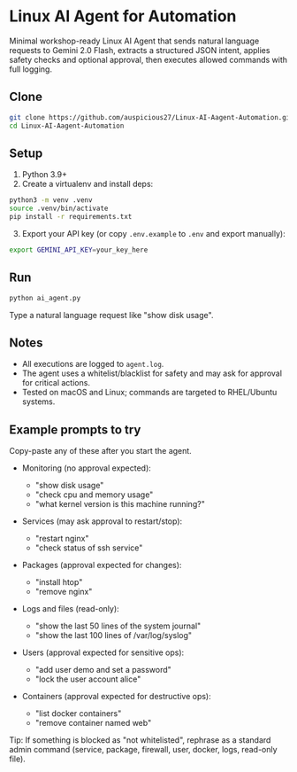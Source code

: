 # Linux AI Agent for Automation

Minimal workshop-ready Linux AI Agent that sends natural language requests to Gemini 2.0 Flash, extracts a structured JSON intent, applies safety checks and optional approval, then executes allowed commands with full logging.

## Clone

```bash
git clone https://github.com/auspicious27/Linux-AI-Aagent-Automation.git
cd Linux-AI-Aagent-Automation
```

## Setup

1) Python 3.9+
2) Create a virtualenv and install deps:

```bash
python3 -m venv .venv
source .venv/bin/activate
pip install -r requirements.txt
```

3) Export your API key (or copy `.env.example` to `.env` and export manually):

```bash
export GEMINI_API_KEY=your_key_here
```

## Run

```bash
python ai_agent.py
```

Type a natural language request like "show disk usage".

## Notes

- All executions are logged to `agent.log`.
- The agent uses a whitelist/blacklist for safety and may ask for approval for critical actions.
- Tested on macOS and Linux; commands are targeted to RHEL/Ubuntu systems.

## Example prompts to try

Copy-paste any of these after you start the agent.

- Monitoring (no approval expected):
  - "show disk usage"
  - "check cpu and memory usage"
  - "what kernel version is this machine running?"

- Services (may ask approval to restart/stop):
  - "restart nginx"
  - "check status of ssh service"

- Packages (approval expected for changes):
  - "install htop"
  - "remove nginx"

- Logs and files (read-only):
  - "show the last 50 lines of the system journal"
  - "show the last 100 lines of /var/log/syslog"

- Users (approval expected for sensitive ops):
  - "add user demo and set a password"
  - "lock the user account alice"

- Containers (approval expected for destructive ops):
  - "list docker containers"
  - "remove container named web"

Tip: If something is blocked as "not whitelisted", rephrase as a standard admin command (service, package, firewall, user, docker, logs, read-only file).
